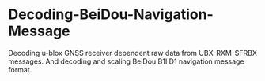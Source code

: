 # Decoding-BeiDou-Navigation-Message
Decoding u-blox GNSS receiver dependent raw data from UBX-RXM-SFRBX messages. And decoding and scaling BeiDou B1I D1 navigation message format.
